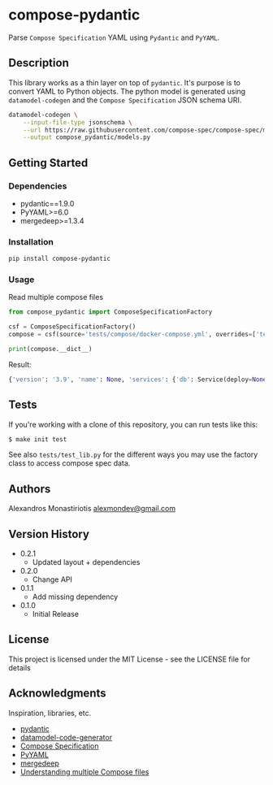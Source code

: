# compose-pydantic

Parse `Compose Specification` YAML using `Pydantic` and `PyYAML`.

## Description

This library works as a thin layer on top of `pydantic`. It's purpose is to convert YAML to Python objects.
The python model is generated using `datamodel-codegen` and the `Compose Specification` JSON schema URI.
```bash
datamodel-codegen \
    --input-file-type jsonschema \
    --url https://raw.githubusercontent.com/compose-spec/compose-spec/master/schema/compose-spec.json \
    --output compose_pydantic/models.py
```

## Getting Started

### Dependencies

* pydantic==1.9.0
* PyYAML>=6.0
* mergedeep>=1.3.4

### Installation

```bash
pip install compose-pydantic
```

### Usage

Read multiple compose files
```python
from compose_pydantic import ComposeSpecificationFactory

csf = ComposeSpecificationFactory()
compose = csf(source='tests/compose/docker-compose.yml', overrides=['tests/compose/docker-compose.override.yml'])

print(compose.__dict__)
```

Result:
```python
{'version': '3.9', 'name': None, 'services': {'db': Service(deploy=None, build=None, blkio_config=None, cap_add=None, cap_drop=None, cgroup_parent=None, command=None, configs=None, container_name=None, cpu_count=None, cpu_percent=None, cpu_shares=None, cpu_quota=None, cpu_period=None, cpu_rt_period=None, cpu_rt_runtime=None, cpus=None, cpuset=None, credential_spec=None, depends_on=None, device_cgroup_rules=None, devices=None, dns=None, dns_opt=None, dns_search=None, domainname=None, entrypoint=None, env_file=None, environment=ListOrDict(__root__=['POSTGRES_NAME=devpostgres', 'POSTGRES_USER=devpostgres', 'POSTGRES_PASSWORD=devpostgres']), expose=None, extends=None, external_links=None, extra_hosts=None, group_add=None, healthcheck=None, hostname=None, image='postgres', init=None, ipc=None, isolation=None, labels=None, links=None, logging=None, mac_address=None, mem_limit=None, mem_reservation=None, mem_swappiness=None, memswap_limit=None, network_mode=None, networks=None, oom_kill_disable=None, oom_score_adj=None, pid=None, pids_limit=None, platform=None, ports=None, privileged=None, profiles=None, pull_policy=None, read_only=None, restart=None, runtime=None, scale=None, security_opt=None, shm_size=None, secrets=None, sysctls=None, stdin_open=None, stop_grace_period=None, stop_signal=None, storage_opt=None, tmpfs=None, tty=None, ulimits=None, user=None, userns_mode=None, volumes=['./data/db:/var/lib/postgresql/data'], volumes_from=None, working_dir=None), 'web': Service(deploy=None, build='.', blkio_config=None, cap_add=None, cap_drop=None, cgroup_parent=None, command='python manage.py runserver 0.0.0.0:8000', configs=None, container_name=None, cpu_count=None, cpu_percent=None, cpu_shares=None, cpu_quota=None, cpu_period=None, cpu_rt_period=None, cpu_rt_runtime=None, cpus=None, cpuset=None, credential_spec=None, depends_on=ListOfStrings(__root__=['db']), device_cgroup_rules=None, devices=None, dns=None, dns_opt=None, dns_search=None, domainname=None, entrypoint=None, env_file=None, environment=ListOrDict(__root__=['POSTGRES_NAME=devpostgres', 'POSTGRES_USER=devpostgres', 'POSTGRES_PASSWORD=devpostgres']), expose=None, extends=None, external_links=None, extra_hosts=None, group_add=None, healthcheck=None, hostname=None, image=None, init=None, ipc=None, isolation=None, labels=None, links=None, logging=None, mac_address=None, mem_limit=None, mem_reservation=None, mem_swappiness=None, memswap_limit=None, network_mode=None, networks=None, oom_kill_disable=None, oom_score_adj=None, pid=None, pids_limit=None, platform=None, ports=['8000:8000'], privileged=None, profiles=None, pull_policy=None, read_only=None, restart=None, runtime=None, scale=None, security_opt=None, shm_size=None, secrets=None, sysctls=None, stdin_open=None, stop_grace_period=None, stop_signal=None, storage_opt=None, tmpfs=None, tty=None, ulimits=None, user=None, userns_mode=None, volumes=['.:/code'], volumes_from=None, working_dir=None)}, 'networks': None, 'volumes': None, 'secrets': None, 'configs': None}
```

## Tests

If you're working with a clone of this repository, you can run tests like this:

```bash
$ make init test
```

See also `tests/test_lib.py` for the different ways you may use the factory class to access compose spec data.

## Authors

Alexandros Monastiriotis alexmondev@gmail.com

## Version History

* 0.2.1
    * Updated layout + dependencies
* 0.2.0
    * Change API
* 0.1.1
    * Add missing dependency
* 0.1.0
    * Initial Release

## License

This project is licensed under the MIT License - see the LICENSE file for details

## Acknowledgments

Inspiration, libraries, etc.
* [pydantic](https://github.com/samuelcolvin/pydantic/)
* [datamodel-code-generator](https://github.com/koxudaxi/datamodel-code-generator/)
* [Compose Specification](https://github.com/compose-spec/compose-spec)
* [PyYAML](https://github.com/yaml/pyyaml)
* [mergedeep](https://github.com/clarketm/mergedeep)
* [Understanding multiple Compose files](https://docs.docker.com/compose/extends/#multiple-compose-files)
